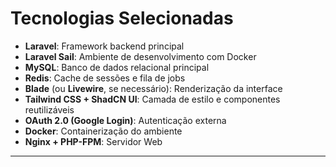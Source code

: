 # Tecnologias Selecionadas

* **Laravel**: Framework backend principal
* **Laravel Sail**: Ambiente de desenvolvimento com Docker
* **MySQL**: Banco de dados relacional principal
* **Redis**: Cache de sessões e fila de jobs
* **Blade** (ou **Livewire**, se necessário): Renderização da interface
* **Tailwind CSS + ShadCN UI**: Camada de estilo e componentes reutilizáveis
* **OAuth 2.0 (Google Login)**: Autenticação externa
* **Docker**: Containerização do ambiente
* **Nginx + PHP-FPM**: Servidor Web

---

